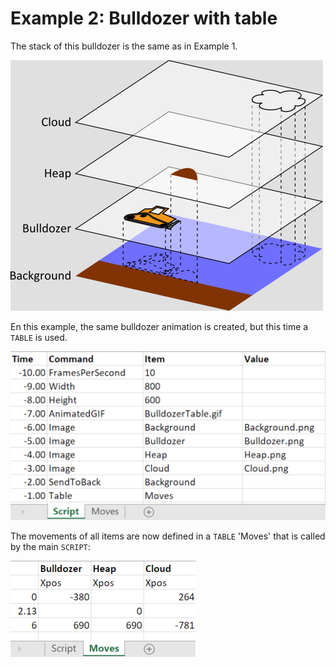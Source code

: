 # Example 2: Bulldozer with table

The stack of this bulldozer is the same as in Example 1.

![Stack](Design/Stack.png)

En this example, the same bulldozer animation is created, but this time a `TABLE` is used.

![Main script](Design/script_bulldozer_1.png)

The movements of all items are now defined in a `TABLE` 'Moves' that is called by the main `SCRIPT`:

![Table](Design/table_bulldozer_2.png)

